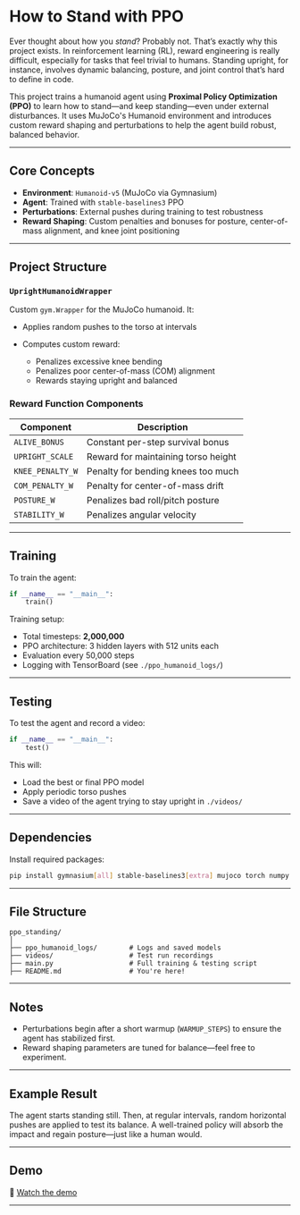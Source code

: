 # How to Stand with PPO

Ever thought about how you *stand*? Probably not. That’s exactly why this project exists.
In reinforcement learning (RL), reward engineering is really  difficult, especially for tasks that feel trivial to humans. Standing upright, for instance, involves dynamic balancing, posture, and joint control that’s hard to define in code.

This project trains a humanoid agent using **Proximal Policy Optimization (PPO)** to learn how to stand—and keep standing—even under external disturbances. It uses MuJoCo's Humanoid environment and introduces custom reward shaping and perturbations to help the agent build robust, balanced behavior.

---

## Core Concepts

* **Environment**: `Humanoid-v5` (MuJoCo via Gymnasium)
* **Agent**: Trained with `stable-baselines3` PPO
* **Perturbations**: External pushes during training to test robustness
* **Reward Shaping**: Custom penalties and bonuses for posture, center-of-mass alignment, and knee joint positioning

---

## Project Structure

### `UprightHumanoidWrapper`

Custom `gym.Wrapper` for the MuJoCo humanoid. It:

* Applies random pushes to the torso at intervals
* Computes custom reward:

  * Penalizes excessive knee bending
  * Penalizes poor center-of-mass (COM) alignment
  * Rewards staying upright and balanced

### Reward Function Components

| Component        | Description                         |
| ---------------- | ----------------------------------- |
| `ALIVE_BONUS`    | Constant per-step survival bonus    |
| `UPRIGHT_SCALE`  | Reward for maintaining torso height |
| `KNEE_PENALTY_W` | Penalty for bending knees too much  |
| `COM_PENALTY_W`  | Penalty for center-of-mass drift    |
| `POSTURE_W`      | Penalizes bad roll/pitch posture    |
| `STABILITY_W`    | Penalizes angular velocity          |

---

## Training

To train the agent:

```python
if __name__ == "__main__":
    train()
```

Training setup:

* Total timesteps: **2,000,000**
* PPO architecture: 3 hidden layers with 512 units each
* Evaluation every 50,000 steps
* Logging with TensorBoard (see `./ppo_humanoid_logs/`)

---

## Testing

To test the agent and record a video:

```python
if __name__ == "__main__":
    test()
```

This will:

* Load the best or final PPO model
* Apply periodic torso pushes
* Save a video of the agent trying to stay upright in `./videos/`

---

## Dependencies

Install required packages:

```bash
pip install gymnasium[all] stable-baselines3[extra] mujoco torch numpy
```

---

## File Structure

```plaintext
ppo_standing/
│
├── ppo_humanoid_logs/        # Logs and saved models
├── videos/                   # Test run recordings
├── main.py                   # Full training & testing script
├── README.md                 # You're here!
```

---

## Notes

* Perturbations begin after a short warmup (`WARMUP_STEPS`) to ensure the agent has stabilized first.
* Reward shaping parameters are tuned for balance—feel free to experiment.

---

## Example Result

The agent starts standing still. Then, at regular intervals, random horizontal pushes are applied to test its balance. A well-trained policy will absorb the impact and regain posture—just like a human would.

---

## Demo

🎥 [Watch the demo](https://github.com/KaaustaaubShankar/HowToStandWithPPO/blob/main/videos/unflexible390_124.mp4)


---
